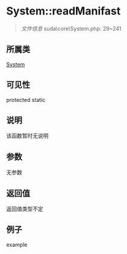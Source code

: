 # System::readManifast

> *文件信息* suda\core\System.php: 29~241
## 所属类 

[System](../System.md)

## 可见性

  protected  static
## 说明

该函数暂时无说明

## 参数

无参数
## 返回值
返回值类型不定
## 例子

example
